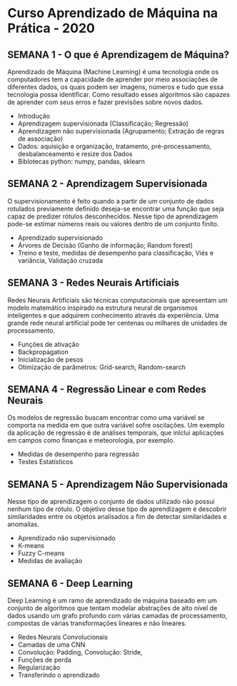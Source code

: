# Curso Aprendizado de Máquina na Prática - 2020

## SEMANA 1 - O que é Aprendizagem de Máquina?
Aprendizado de Máquina (Machine Learning) é uma tecnologia onde os computadores tem a capacidade de aprender por meio associações de diferentes dados, os quais podem ser imagens, números e tudo que essa tecnologia possa identificar. Como resultado esses algoritmos são capazes de aprender com seus erros e fazer previsões sobre novos dados.

- Introdução
- Aprendizagem supervisionada (Classificação; Regressão)
- Aprendizagem não supervisionada (Agrupamento; Extração de regras de associação)
- Dados: aquisição e organização, tratamento, pré-processamento, desbalanceamento e resize dos Dados
- Biblotecas python: numpy, pandas, sklearn

## SEMANA 2 - Aprendizagem Supervisionada
O supervisionamento é feito quando a partir de um conjunto de dados rotulados previamente definido deseja-se encontrar uma função que seja capaz de predizer rótulos desconhecidos. Nesse tipo de aprendizagem pode-se estimar números reais ou valores dentro de um conjunto finito.
- Aprendizado supervisionado
- Árvores de Decisão (Ganho de informação; Random forest)
- Treino e teste, medidas de desempenho para classificação, Viés e variância, Validação cruzada

## SEMANA 3 - Redes Neurais Artificiais
Redes Neurais Artificiais são técnicas computacionais que apresentam um modelo matemático inspirado na estrutura neural de organismos inteligentes e que adquirem conhecimento através da experiência. Uma grande rede neural artificial pode ter centenas ou milhares de unidades de processamento.
- Funções de ativação
- Backpropagation
- Inicialização de pesos
- Otimização de parâmetros: Grid-search, Random-search

## SEMANA 4 - Regressão Linear e com Redes Neurais
Os modelos de regressão buscam encontrar como uma variável se comporta na medida em que outra variável sofre oscilações. Um exemplo da aplicação de regressão é de análises temporais, que inlclui aplicações em campos como finanças e meteorologia, por exemplo.
- Medidas de desempenho para regressão
- Testes Estatísticos

## SEMANA 5 - Aprendizagem Não Supervisionada
Nesse tipo de aprendizagem o conjunto de dados utilizado não possui nenhum tipo de rótulo. O objetivo desse tipo de aprendizagem é descobrir similaridades entre os objetos analisados a fim de detectar similaridades e anomalias.
- Aprendizado não supervisionado
- K-means
- Fuzzy C-means
- Medidas de avaliação

 

## SEMANA 6 - Deep Learning
Deep Learning é um ramo de aprendizado de máquina baseado em um conjunto de algoritmos que tentam modelar abstrações de alto nível de dados usando um grafo profundo com várias camadas de processamento, compostas de várias transformações lineares e não lineares.
- Redes Neurais Convolucionais
- Camadas de uma CNN
- Convolução: Padding, Convolução: Stride,
- Funções de perda
- Regularização
- Transferindo o aprendizado
